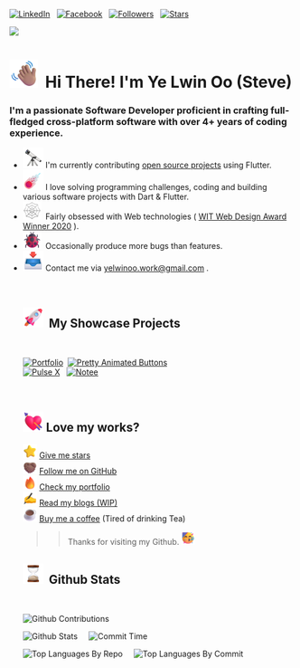 [![LinkedIn](https://img.shields.io/badge/-LinkedIn-blue?style=for-the-badge&logo=Linkedin&logoColor=white&link=https://www.linkedin.com/in/ye-lwin-oo-ucsm/)](https://www.linkedin.com/in/ye-lwin-oo-ucsm/) &nbsp;
[![Facebook](https://img.shields.io/badge/-Facebook-teal?style=for-the-badge&logo=Facebook&logoColor=white&link=https://www.facebook.com/ye.lwin.oo.someone)](https://www.facebook.com/ye.lwin.oo.someone) &nbsp;
[![Followers](https://img.shields.io/github/followers/YeLwinOo-Steve?style=for-the-badge&logo=Github&label=Followers&labelColor=1A3549&&color=008080)](https://github.com/YeLwinOo-Steve) &nbsp;
[![Stars](https://img.shields.io/github/stars/YeLwinOo-Steve?style=for-the-badge&logo=Github&label=stars&labelColor=1A3549&color=008080)](https://github.com/YeLwinOo-Steve) &nbsp;<br/>

![](https://komarev.com/ghpvc/?username=YeLwinOo-Steve&style=for-the-badge&color=1A3549)<br/>

# <img src="assets/icons/Waving Hand Medium Skin Tone.png" width="50px"> &nbsp;<b>Hi There! I'm Ye Lwin Oo (Steve)</b>

<h3>I'm a passionate Software Developer proficient in crafting full-fledged cross-platform software with over 4+ years of coding experience.</h3> 
<ul>
<li> <img src="assets/icons/Telescope.webp" width="36px">  I'm currently contributing <a href="https://en.wikipedia.org/wiki/Open_source">open source projects</a> using Flutter.</li>
<!-- <li> <b style="font-size: 28px">📢</b>  I speak about Flutter at:<br>
  <ul>
  <li>Google DevFest</li>
  <li>Flutter Events</li>
  </ul>
</li> -->
<li> <img src="assets/icons/Comet.png" width="36px">  I love solving programming challenges, coding and building various software projects with Dart & Flutter. 
</li>
<li><img src="assets/icons/Spider Web.webp" width="32px">&nbsp; Fairly obsessed with Web technologies ( <a href="https://witaward.com/result/2020">WIT Web Design Award Winner 2020</a> ).</li> 
<li><img src="assets/icons/Lady Beetle.png" width="32px">&nbsp; Occasionally produce more bugs than features.</li>
<li> <img src="assets/icons/Inbox Tray.webp" width="36px"> Contact me via <a href="mailto: yelwinoo.work@gmail.com">yelwinoo.work@gmail.com</a> .</li>

&nbsp;

## <img src="assets/icons/Rocket.png" width="36px"> &nbsp;My Showcase Projects 

<br>

[![Portfolio](https://github-readme-stats.vercel.app/api/pin/?username=YeLwinOo-Steve&repo=ye-lwin-oo&theme=dark&title_color=7fff00&text_color=7fff00)](https://github.com/YeLwinOo-Steve/ye-lwin-oo)&nbsp;
[![Pretty Animated Buttons](https://github-readme-stats.vercel.app/api/pin/?username=YeLwinOo-Steve&repo=pretty_animated_buttons&theme=dark&title_color=7fff00&text_color=7fff00)](https://github.com/YeLwinOo-Steve/pretty_animated_buttons)
<br>
[![Pulse X](https://github-readme-stats.vercel.app/api/pin/?username=YeLwinOo-Steve&repo=Pulse&theme=dark&title_color=7fff00&text_color=7fff00)](https://github.com/YeLwinOo-Steve/Pulse)
&nbsp;
[![Notee](https://github-readme-stats.vercel.app/api/pin/?username=YeLwinOo-Steve&repo=Notee&theme=dark&title_color=7fff00&text_color=7fff00)](https://github.com/YeLwinOo-Steve/Notee)

&nbsp;
## <img src="assets/icons/Heart with Arrow.png" width="36px">&nbsp;Love my works? 

<img src="assets/icons/Star.png" width="25"/>&nbsp;[Give me stars](https://github.com/YeLwinOo-Steve/ye-lwin-oo) <br/>
<img src="assets/icons/Folded Hands Medium Skin Tone.png" width="25"/>&nbsp;[Follow me on GitHub](https://github.com/YeLwinOo-Steve)<br/>
<img src="assets/icons/Fire.png" width="25"/>&nbsp;[Check my portfolio](https://yl0.me)<br/>
<img src="assets/icons/Writing Hand.webp" width="25"/>&nbsp;[Read my blogs (WIP)](https://blog.yl0.me/)<br/>
<img src="assets/icons/Hot Beverage.png" width="25"> [Buy me a coffee](https://buymeacoffee.com/yloo2) (Tired of drinking Tea)


>> Thanks for visiting my Github. <img src="assets/icons/Partying Face.png" width="24px">
## <img src="assets/icons/Hourglass Done.webp" width="36px"> &nbsp;Github Stats

<br>

![Github Contributions](http://github-profile-summary-cards.vercel.app/api/cards/profile-details?username=YeLwinOo-Steve&theme=chartreuse_dark)

![Github Stats](http://github-profile-summary-cards.vercel.app/api/cards/stats?username=YeLwinOo-Steve&theme=chartreuse_dark)&nbsp;&nbsp;
&nbsp;
![Commit Time](http://github-profile-summary-cards.vercel.app/api/cards/productive-time?username=YeLwinOo-Steve&theme=chartreuse_dark&utcOffset=8)

![Top Languages By Repo](http://github-profile-summary-cards.vercel.app/api/cards/repos-per-language?username=YeLwinOo-Steve&theme=chartreuse_dark)&nbsp;&nbsp;
&nbsp;
![Top Languages By Commit](http://github-profile-summary-cards.vercel.app/api/cards/most-commit-language?username=YeLwinOo-Steve&theme=chartreuse_dark)

